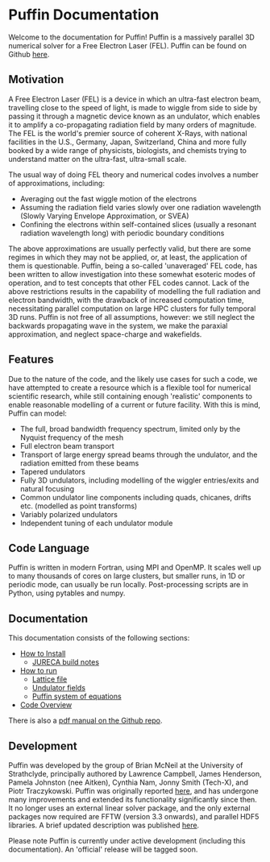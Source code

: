 # Puffin Documentation

Welcome to the documentation for Puffin! Puffin is a massively parallel 3D numerical solver for a Free Electron Laser (FEL). Puffin can be found on Github [here](https://github.com/UKFELs/Puffin).

## Motivation

A Free Electron Laser (FEL) is a device in which an ultra-fast electron beam, travelling close to the speed of light, is made to wiggle from side to side by passing it through a magnetic device known as an undulator, which enables it to amplify a co-propagating radiation field by many orders of magnitude. The FEL is the world's premier source of coherent X-Rays, with national facilities in the U.S., Germany, Japan, Switzerland, China and more fully booked by a wide range of physicists, biologists, and chemists trying to understand matter on the ultra-fast, ultra-small scale.

The usual way of doing FEL theory and numerical codes involves a number of approximations, including:

  - Averaging out the fast wiggle motion of the electrons
  - Assuming the radiation field varies slowly over one radiation wavelength (Slowly Varying Envelope Approximation, or SVEA)
  - Confining the electrons within self-contained slices (usually a resonant radiation wavelength long) with periodic boundary conditions

The above approximations are usually perfectly valid, but there are some regimes in which they may not be applied, or, at least, the application of them is questionable. Puffin, being a so-called 'unaveraged' FEL code, has been written to allow investigation into these somewhat esoteric modes of operation, and to test concepts that other FEL codes cannot. Lack of the above restrictions results in the capability of modelling the full radiation and electron bandwidth, with the drawback of increased computation time, necessitating parallel computation on large HPC clusters for fully temporal 3D runs. Puffin is not free of all assumptions, however: we still neglect the backwards propagating wave in the system, we make the paraxial approximation, and neglect space-charge and wakefields.

## Features

Due to the nature of the code, and the likely use cases for such a code, we have attempted to create a resource which is a flexible tool for numerical scientific research, while still containing enough 'realistic'  components to enable reasonable modelling of a current or future facility. With this is mind, Puffin can model:

  - The full, broad bandwidth frequency spectrum, limited only by the Nyquist frequency of the mesh
  - Full electron beam transport
  - Transport of large energy spread beams through the undulator, and the radiation emitted from these beams
  - Tapered undulators
  - Fully 3D undulators, including modelling of the wiggler entries/exits and natural focusing
  - Common undulator line components including quads, chicanes, drifts etc. (modelled as point transforms)
  - Variably polarized undulators
  - Independent tuning of each undulator module

## Code Language

Puffin is written in modern Fortran, using MPI and OpenMP. It scales well up to many thousands of cores on large clusters, but smaller runs, in 1D or periodic mode, can usually be run locally. Post-processing scripts are in Python, using pytables and numpy.

## Documentation

This documentation consists of the following sections:

- [How to Install](BUILD.md)
  - [JURECA build notes](BUILD-jureca.md)
- [How to run](howtorun.md)
  - [Lattice file](sections/latticeelements.md)
  - [Undulator fields](sections/undulatorfields.md)
  - [Puffin system of equations](sections/equations.md)
- [Code Overview](overview.md)

There is also a [pdf manual on the Github repo](https://github.com/UKFELs/Puffin/blob/master/doc/manual.pdf).

## Development

Puffin was developed by the group of Brian McNeil at the University of Strathclyde, principally authored by Lawrence Campbell, James Henderson, Pamela Johnston (nee Aitken), Cynthia Nam, Jonny Smith (Tech-X), and Piotr Traczykowski. Puffin was originally reported [here](http://aip.scitation.org/doi/10.1063/1.4752743), and has undergone many improvements and extended its functionality significantly since then. It no longer uses an external linear solver package, and the only external packages now required are FFTW (version 3.3 onwards), and parallel HDF5 libraries. A brief updated description was published [here](http://ipac2018.vrws.de/papers/thpmk112.pdf).

Please note Puffin is currently under active development (including this documentation). An 'official' release will be tagged soon.
